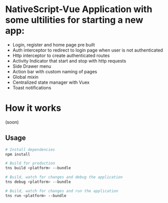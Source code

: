 
# NativeScript-Vue Application with some ultilities for starting a new app:

<!-- * Auto login and "keep me logged" option -->
* Login, register and home page pre built
* Auth interceptor to redirect to login page when user is not authenticated
* Http interceptor to create authenticated routes
* Activity Indicator that start and stop with http requests
* Side Drawer menu
* Action bar with custom naming of pages
* Global mixin
* Centralized state manager with Vuex
* Toast notifications

# How it works 
(soon)

## Usage

``` bash
# Install dependencies
npm install

# Build for production
tns build <platform> --bundle

# Build, watch for changes and debug the application
tns debug <platform> --bundle

# Build, watch for changes and run the application
tns run <platform> --bundle
```